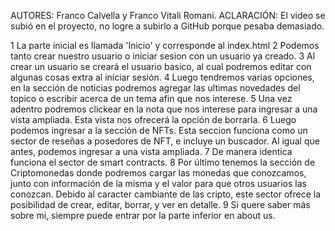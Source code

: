 AUTORES: Franco Calvella y Franco Vitali Romani.
ACLARACIÓN: El video se subió en el proyecto, no logre a subirlo a GitHub porque pesaba demasiado.


1 La parte inicial es llamada 'Inicio' y corresponde al index.html
2 Podemos tanto crear nuestro usuario o iniciar sesion con un usuario ya creado.
3 Al crear un usuario se creará el usuario basico, al cual podremos editar con algunas cosas extra al iniciar sesión.
4 Luego tendremos varias opciones, en la sección de noticias podremos agregar las ultimas novedades del topico o escribir acerca de un tema afin que nos interese. 
5 Una vez adentro podremos clickear en la nota que nos interese para ingresar a una vista ampliada. Esta vista nos ofrecerá la opción de borrarla.
6 Luego podemos ingresar a la sección de NFTs. Esta seccion funciona como un sector de reseñas a posedores de NFT, e incluye un buscador. Al igual que antes, podemos ingresar a una vista ampliada.
7 De manera identica funciona el sector de smart contracts. 
8 Por último tenemos la sección de Criptomonedas donde podremos cargar las monedas que conozcamos, junto con información de la misma y el valor para que otros usuarios las conozcan. Debido al caracter cambiante de las cripto, este sector ofrece la posibilidad de crear, editar, borrar, y ver en detalle.
9 Si quere saber más sobre mi, siempre puede entrar por la parte inferior en about us. 